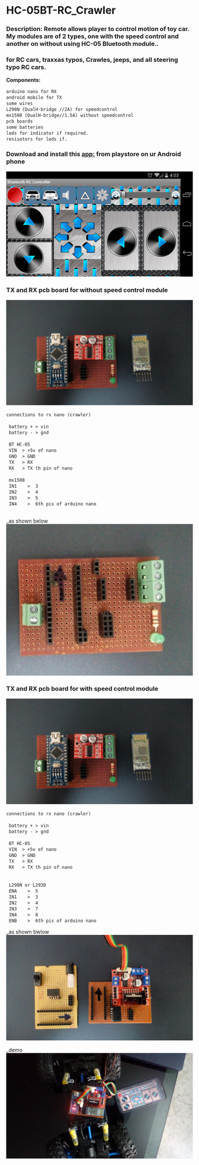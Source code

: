 # HC-05BT-RC_Crawler

### Description: Remote allows player to control motion of toy car. My modules are of 2 types, one with the speed control and another on without using HC-05 Bluetooth module..
### for RC cars, traxxas typos, Crawles, jeeps, and all steering typo RC cars.

**Components:**

    arduino nano for RX
    android mobile for TX
    some wires
    L298N (DualH-bridge //2A) for speedcontrol
    mx1508 (DualH-bridge//1.5A) without speedcontrol
    pcb boards 
    some batteries
    leds for indicator if required.
    resisotors for leds if.
    
### Download and install this [app:]( https://play.google.com/store/apps/details?id=braulio.calle.bluetoothRCcontroller&hl=en_IN&gl=US) from playstore on ur Android phone
 ![Alt text](pics/6.png)
 
### TX and RX pcb board for without speed control module
 ![Alt text](pics/4.jpg)
 

```
connections to rx nano (crawler)
 
 battery + > vin  
 battery - > gnd
 
 BT HC-05
 VIN  > +5v of nano
 GND  > GND
 TX   > RX
 RX   > TX th pin of nano
 
 mx1508
 IN1    >  3
 IN2    >  4
 IN3    >  5
 IN4    >  6th pis of arduino nano 
 
```
 _as shown below
 ![Alt text](pics/1.jpg)  
 

 
### TX and RX pcb board for with speed control module
 ![Alt text](pics/4.jpg)  
 
```
connections to rx nano (crawler)
 
 battery + > vin  
 battery - > gnd
 
 BT HC-05
 VIN  > +5v of nano
 GND  > GND
 TX   > RX
 RX   > TX th pin of nano
 
 
 L298N or L293D
 ENA    >  5
 IN1    >  3
 IN2    >  4
 IN3    >  7
 IN4    >  8
 ENB    >  6th pis of arduino nano
```
 
 
 _as shown bwlow
 ![Alt text](pics/2.jpg)  
 
 _demo
 ![Alt text](pics/5.jpg)  
  
